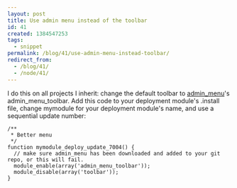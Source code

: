 ```yaml
---
layout: post
title: Use admin menu instead of the toolbar
id: 41
created: 1384547253
tags:
  - snippet
permalink: /blog/41/use-admin-menu-instead-toolbar/
redirect_from:
  - /blog/41/
  - /node/41/
---
```

I do this on all projects I inherit: change the default toolbar to [admin_menu](https://drupal.org/project/admin_menu)'s admin_menu_toolbar. Add this code to your deployment module's .install file, change mymodule for your deployment module's name, and use a sequential update number:


    /**
     * Better menu
     */
    function mymodule_deploy_update_7004() {
      // make sure admin_menu has been downloaded and added to your git repo, or this will fail.
      module_enable(array('admin_menu_toolbar'));
      module_disable(array('toolbar'));
    }
